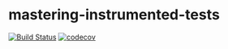 # mastering-instrumented-tests

[![Build Status](https://app.bitrise.io/app/28538c2b8ed2d4ea/status.svg?token=Lj-yv_mW5xZ1n18itwUROg&branch=master)](https://app.bitrise.io/app/28538c2b8ed2d4ea) [![codecov](https://codecov.io/gh/ezebongiovi/mastering-instrumented-tests/branch/master/graph/badge.svg)](https://codecov.io/gh/ezebongiovi/mastering-instrumented-tests)

